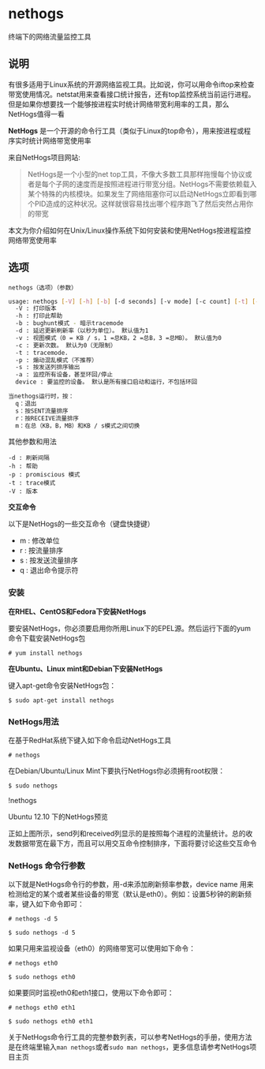 nethogs
===

终端下的网络流量监控工具

## 说明

有很多适用于Linux系统的开源网络监视工具。比如说，你可以用命令iftop来检查带宽使用情况。netstat用来查看接口统计报告，还有top监控系统当前运行进程。但是如果你想要找一个能够按进程实时统计网络带宽利用率的工具，那么NetHogs值得一看

 **NetHogs** 是一个开源的命令行工具（类似于Linux的top命令），用来按进程或程序实时统计网络带宽使用率

来自NetHogs项目网站:

> NetHogs是一个小型的net top工具，不像大多数工具那样拖慢每个协议或者是每个子网的速度而是按照进程进行带宽分组。NetHogs不需要依赖载入某个特殊的内核模块。如果发生了网络阻塞你可以启动NetHogs立即看到哪个PID造成的这种状况。这样就很容易找出哪个程序跑飞了然后突然占用你的带宽

本文为你介绍如何在Unix/Linux操作系统下如何安装和使用NetHogs按进程监控网络带宽使用率


## 选项

```
nethogs（选项）（参数）
```
  

```bash
usage: nethogs [-V] [-h] [-b] [-d seconds] [-v mode] [-c count] [-t] [-p] [-s] [device [device [device ...]]]
  -V : 打印版本
  -h : 打印此帮助
  -b : bughunt模式 - 暗示tracemode
  -d : 延迟更新刷新率（以秒为单位）。 默认值为1
  -v : 视图模式（0 = KB / s，1 =总KB，2 =总B，3 =总MB）。 默认值为0
  -c : 更新次数。 默认为0（无限制）
  -t : tracemode.
  -p : 煽动混乱模式（不推荐）
  -s : 按发送列排序输出
  -a : 监控所有设备，甚至环回/停止
  device : 要监控的设备。 默认是所有接口启动和运行，不包括环回

当nethogs运行时，按：
  q：退出
  s：按SENT流量排序
  r：按RECEIVE流量排序
  m：在总（KB，B，MB）和KB / s模式之间切换
```

其他参数和用法

```
-d : 刷新间隔
-h : 帮助
-p : promiscious 模式
-t : trace模式 
-V : 版本
```

**交互命令**

以下是NetHogs的一些交互命令（键盘快捷键）

*   m : 修改单位
*   r : 按流量排序
*   s : 按发送流量排序
*   q : 退出命令提示符

### 安装

**在RHEL、CentOS和Fedora下安装NetHogs**

要安装NetHogs，你必须要启用你所用Linux下的EPEL源。然后运行下面的yum命令下载安装NetHogs包

```
# yum install nethogs
```

**在Ubuntu、Linux mint和Debian下安装NetHogs**

键入apt-get命令安装NetHogs包：

```
$ sudo apt-get install nethogs
```

### NetHogs用法  

在基于RedHat系统下键入如下命令启动NetHogs工具

```
# nethogs

```

在Debian/Ubuntu/Linux Mint下要执行NetHogs你必须拥有root权限：

```
$ sudo nethogs

```

!nethogs

Ubuntu 12.10 下的NetHogs预览

正如上图所示，send列和received列显示的是按照每个进程的流量统计。总的收发数据带宽在最下方，而且可以用交互命令控制排序，下面将要讨论这些交互命令

### NetHogs 命令行参数  

以下就是NetHogs命令行的参数，用-d来添加刷新频率参数，device name 用来检测给定的某个或者某些设备的带宽（默认是eth0）。例如：设置5秒钟的刷新频率，键入如下命令即可：

```
# nethogs -d 5

```

```
$ sudo nethogs -d 5

```

如果只用来监视设备（eth0）的网络带宽可以使用如下命令：

```
# nethogs eth0

```

```
$ sudo nethogs eth0

```

如果要同时监视eth0和eth1接口，使用以下命令即可：

```
# nethogs eth0 eth1

```

```
$ sudo nethogs eth0 eth1

```

关于NetHogs命令行工具的完整参数列表，可以参考NetHogs的手册，使用方法是在终端里输入`man nethogs`或者`sudo man nethogs`，更多信息请参考NetHogs项目主页



